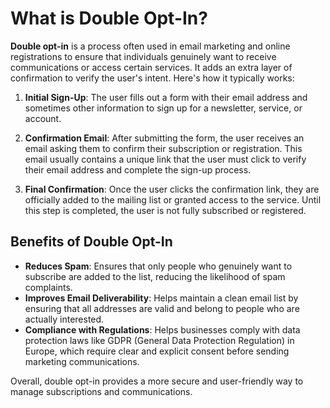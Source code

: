 # What is Double Opt-In?

**Double opt-in** is a process often used in email marketing and online registrations to ensure that individuals genuinely want to receive communications or access certain services. It adds an extra layer of confirmation to verify the user's intent. Here's how it typically works:

1. **Initial Sign-Up**: The user fills out a form with their email address and sometimes other information to sign up for a newsletter, service, or account.

2. **Confirmation Email**: After submitting the form, the user receives an email asking them to confirm their subscription or registration. This email usually contains a unique link that the user must click to verify their email address and complete the sign-up process.

3. **Final Confirmation**: Once the user clicks the confirmation link, they are officially added to the mailing list or granted access to the service. Until this step is completed, the user is not fully subscribed or registered.

## Benefits of Double Opt-In

- **Reduces Spam**: Ensures that only people who genuinely want to subscribe are added to the list, reducing the likelihood of spam complaints.
- **Improves Email Deliverability**: Helps maintain a clean email list by ensuring that all addresses are valid and belong to people who are actually interested.
- **Compliance with Regulations**: Helps businesses comply with data protection laws like GDPR (General Data Protection Regulation) in Europe, which require clear and explicit consent before sending marketing communications.

Overall, double opt-in provides a more secure and user-friendly way to manage subscriptions and communications.
